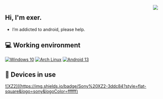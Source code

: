 <img align="right" src="https://github-readme-stats.vercel.app/api?username=ekkusa&hide=issues&show_icons=true&include_all_commits=true&theme=vue&count_private=true" />

## Hi, I'm exer.
- I’m addicted to android, please help.

## 💻 Working environment
[![Windows 10](https://img.shields.io/badge/Windows%2011-00adef?style=flat-square&logo=windows&logoColor=ffffff)](https://www.microsoft.com/en-us/windows/windows-10)
[![Arch Linux](https://img.shields.io/badge/Arch%20Linux-1793d0?style=flat-square&logo=arch-linux&logoColor=ffffff)](https://archlinux.org)
[![Android 13](https://img.shields.io/badge/Android%2013-3ddc84?style=flat-square&logo=android&logoColor=ffffff)](https://www.android.com/android-13/)

## 📱 Devices in use
[![XZ2]((https://img.shields.io/badge/Sony%20XZ2-3ddc84?style=flat-square&logo=sony&logoColor=ffffff)](https://www.gsmarena.com/sony_xperia_xz2-9081.php)
